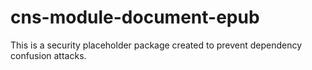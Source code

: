 # cns-module-document-epub

This is a security placeholder package created to prevent dependency confusion attacks.